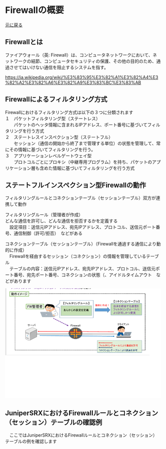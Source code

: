 # Firewallの概要
[元に戻る](./JunosSRX-Firewall-Basic.md) <br>

## Firewallとは
ファイアウォール（英: Firewall）は、コンピュータネットワークにおいて、ネットワークの結節、コンピュータセキュリティの保護、その他の目的のため、通過させてはいけない通信を阻止するシステムを指す。<br> 

https://ja.wikipedia.org/wiki/%E3%83%95%E3%82%A1%E3%82%A4%E3%82%A2%E3%82%A6%E3%82%A9%E3%83%BC%E3%83%AB

## Firewallによるフィルタリング方式
Firewallにおけるフィルタリング方式は以下の３つに分類されます<br> 
１　パケットフィルタリング型（ステートレス）<br> 
　　パケットのヘッタ情報に含まれるIPアドレス、ポート番号に基づいてフィルタリングを行う方式<br> 
２　ステートレスインスペクション型（ステートフル）<br>
　　セッション（通信の開始から終了まで管理する単位）の状態を管理して、常にその情報に基づいてフィルタリングを行う。<br>
３　アプリケーションレベルゲートウェイ型<br>
　　プロトコルごとにプロキシ（中継専用プログラム）を持ち、パケットのアプリケーション層も含めた情報に基づいてフィルタリングを行う方式<br>
## ステートフルインスペクション型Firewallの動作
フィルタリングルールとコネクションテーブル（セッションテーブル）双方が連携して動作<br>

フィルタリングルール（管理者が作成）<br> 
どんな通信を許可し、どんな通信を拒否するかを定義する<br> 
　設定項目：送信元IPアドレス、宛先IPアドレス、プロトコル、送信元ポート番号、通信制御（許可/拒否）　などがある<br> 

 コネクションテーブル（セッションテーブル）（Firewallを通過する通信により動的に作成）<br> 
　Firewallを経由するセッション（コネクション）の情報を管理しているテーブル<br> 
　テーブルの内容：送信元IPアドレス、宛先IPアドレス、プロトコル、送信元ポート番号、宛先ポート番号、コネクションの状態（、アイドルタイムアウト　などがあります<br> 
 
 ![Diagram](./image/statefull-image.jpg)

 ## JuniperSRXにおけるFirewallルールとコネクション（セッション）テーブルの確認例
 　ここではJuniperSRXにおけるFirewallルールとコネクション（セッション）テーブルの例を確認します<br>
  
